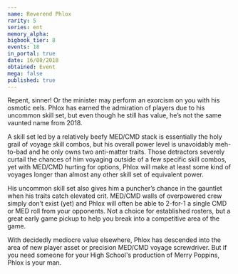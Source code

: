 ```yaml
---
name: Reverend Phlox
rarity: 5
series: ent
memory_alpha:
bigbook_tier: 8
events: 18
in_portal: true
date: 16/08/2018
obtained: Event
mega: false
published: true
---
```


Repent, sinner! Or the minister may perform an exorcism on you with his osmotic eels. Phlox has earned the admiration of players due to his uncommon skill set, but even though he still has value, he’s not the same vaunted name from 2018.

A skill set led by a relatively beefy MED/CMD stack is essentially the holy grail of voyage skill combos, but his overall power level is unavoidably meh-to-bad and he only owns two anti-matter traits. Those detractors severely curtail the chances of him voyaging outside of a few specific skill combos, yet with MED/CMD hurting for options, Phlox will make at least some kind of voyages longer than almost any other skill set of equivalent power.

His uncommon skill set also gives him a puncher’s chance in the gauntlet when his traits catch elevated crit. MED/CMD walls of overpowered crew simply don’t exist (yet) and Phlox will often be able to 2-for-1 a single CMD or MED roll from your opponents. Not a choice for established rosters, but a great early game pickup to help you break into a competitive area of the game.

With decidedly mediocre value elsewhere, Phlox has descended into the area of new player asset or precision MED/CMD voyage screwdriver. But if you need someone for your High School's production of Merry Poppins, Phlox is your man.
